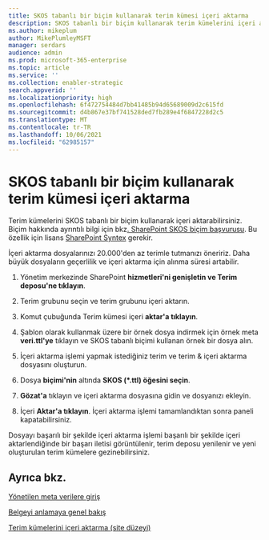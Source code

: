 ```yaml
---
title: SKOS tabanlı bir biçim kullanarak terim kümesi içeri aktarma
description: SKOS tabanlı bir biçim kullanarak terim kümelerini içeri aktarmayı öğrenin
ms.author: mikeplum
author: MikePlumleyMSFT
manager: serdars
audience: admin
ms.prod: microsoft-365-enterprise
ms.topic: article
ms.service: ''
ms.collection: enabler-strategic
search.appverid: ''
ms.localizationpriority: high
ms.openlocfilehash: 6f472754484d7bb41485b94d65689009d2c615fd
ms.sourcegitcommit: d4b867e37bf741528ded7fb289e4f6847228d2c5
ms.translationtype: MT
ms.contentlocale: tr-TR
ms.lasthandoff: 10/06/2021
ms.locfileid: "62985157"
---
```

# <a name="import-a-term-set-using-a-skos-based-format"></a>SKOS tabanlı bir biçim kullanarak terim kümesi içeri aktarma

Terim kümelerini SKOS tabanlı bir biçim kullanarak içeri aktarabilirsiniz. Biçim hakkında ayrıntılı bilgi için bkz[. SharePoint SKOS biçim başvurusu](skos-format-reference.md). Bu özellik için lisans [SharePoint Syntex](index.md) gerekir.

İçeri aktarma dosyalarınızı 20.000'den az terimle tutmanızı öneririz. Daha büyük dosyaların geçerlilik ve içeri aktarma için alınma süresi artabilir.

1. Yönetim merkezinde SharePoint **hizmetleri'ni genişletin ve Terim** **deposu'ne tıklayın**.

2. Terim grubunu seçin ve terim grubunu içeri aktarın.

3. Komut çubuğunda Terim kümesi içeri **aktar'a tıklayın**.

4. Şablon olarak kullanmak üzere bir örnek dosya indirmek için örnek meta **veri.ttl'ye** tıklayın ve SKOS tabanlı biçimi kullanan örnek bir dosya alın.

5. İçeri aktarma işlemi yapmak istediğiniz terim ve terim & içeri aktarma dosyasını oluşturun.

6. Dosya **biçimi'nin** altında **SKOS (*.ttl) öğesini seçin**.

7. **Gözat'a** tıklayın ve içeri aktarma dosyasına gidin ve dosyanızı ekleyin.

8. İçeri **Aktar'a tıklayın**. İçeri aktarma işlemi tamamlandıktan sonra paneli kapatabilirsiniz.

Dosyayı başarılı bir şekilde içeri aktarma işlemi başarılı bir şekilde içeri aktarlendiğinde bir başarı iletisi görüntülenir, terim deposu yenilenir ve yeni oluşturulan terim kümelere gezinebilirsiniz.

## <a name="see-also"></a>Ayrıca bkz.

[Yönetilen meta verilere giriş](/sharepoint/managed-metadata)

[Belgeyi anlamaya genel bakış](document-understanding-overview.md)

[Terim kümelerini içeri aktarma (site düzeyi)](https://support.microsoft.com/office/168fbc86-7fce-4288-9a1f-b83fc3921c18)
